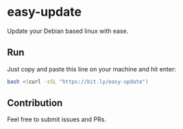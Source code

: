 # easy-update

Update your Debian based linux with ease.

## Run

Just copy and paste this line on your machine and hit enter:

```bash
bash <(curl -sSL "https://bit.ly/easy-update")
```

## Contribution

Feel free to submit issues and PRs.
